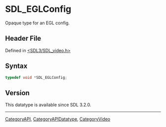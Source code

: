 # SDL_EGLConfig

Opaque type for an EGL config.

## Header File

Defined in [<SDL3/SDL_video.h>](https://github.com/libsdl-org/SDL/blob/main/include/SDL3/SDL_video.h)

## Syntax

```c
typedef void *SDL_EGLConfig;
```

## Version

This datatype is available since SDL 3.2.0.





----
[CategoryAPI](CategoryAPI), [CategoryAPIDatatype](CategoryAPIDatatype), [CategoryVideo](CategoryVideo)

